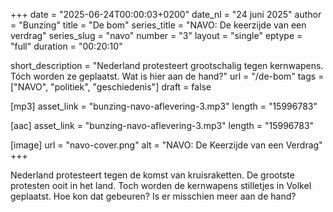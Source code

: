 +++
date = "2025-06-24T00:00:03+0200"
date_nl = "24 juni 2025"
author = "Bunzing"
title = "De bom"
series_title = "NAVO: De keerzijde van een verdrag"
series_slug = "navo"
number = "3"
layout = "single"
eptype = "full"
duration = "00:20:10"

short_description = "Nederland protesteert grootschalig tegen kernwapens. Tóch worden ze geplaatst. Wat is hier aan de hand?"
url = "/de-bom"
tags = ["NAVO", "politiek", "geschiedenis"]
draft = false

[mp3]
asset_link = "bunzing-navo-aflevering-3.mp3"
length = "15996783"

[aac]
asset_link = "bunzing-navo-aflevering-3.mp3"
length = "15996783"

[image]
url = "navo-cover.png"
alt = "NAVO: De Keerzijde van een Verdrag"
+++

Nederland protesteert tegen de komst van kruisraketten. De grootste protesten ooit in het land. Toch worden de kernwapens stilletjes in Volkel geplaatst. Hoe kon dat gebeuren? Is er misschien meer aan de hand?
